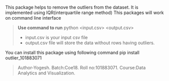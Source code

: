 
This package helps to remove the outliers from the dataset.
It is implemented using IQR(interquartile range method)
This packages will work on command line interface
>**Use command to run** python <input.csv> <output.csv>
> - input.csv is your input csv file
> - output.csv file will store the data without rows having outliers.


You can install this package using following command
pip install outlier_101883071



>  Author-Yogesh.
>  Batch:Coe18.
>  Roll no:101883071.
>  Course:Data Analytics and Visualization.
